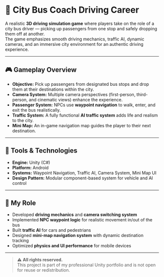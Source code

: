 # 🚌 City Bus Coach Driving Career

A realistic **3D driving simulation game** where players take on the role of a city bus driver — picking up passengers from one stop and safely dropping them off at another.  
The game emphasizes smooth driving mechanics, traffic AI, dynamic cameras, and an immersive city environment for an authentic driving experience.

---

## 🎮 Gameplay Overview
- **Objective:** Pick up passengers from designated bus stops and drop them at their destinations within the city.  
- **Camera System:** Multiple camera perspectives (first-person, third-person, and cinematic views) enhance the experience.  
- **Passenger System:** NPCs use **waypoint navigation** to walk, enter, and exit the bus realistically.  
- **Traffic System:** A fully functional **AI traffic system** adds life and realism to the city.  
- **Mini Map:** An in-game navigation map guides the player to their next destination.

---

## 🧰 Tools & Technologies
- **Engine:** Unity (C#)
- **Platform:** Android
- **Systems:** Waypoint Navigation, Traffic AI, Camera System, Mini Map UI
- **Design Pattern:** Modular component-based system for vehicle and AI control

---

## 👤 My Role
- Developed **driving mechanics** and **camera switching system**  
- Implemented **NPC waypoint logic** for realistic movement in/out of the bus  
- Built **traffic AI** for cars and pedestrians  
- Designed **mini-map navigation system** with dynamic destination tracking  
- Optimized **physics and UI performance** for mobile devices


---

> ⚠️ **All rights reserved.**  
> This project is part of my professional Unity portfolio and is not open for reuse or redistribution.
